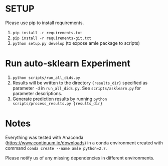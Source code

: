 # SETUP

Please use pip to install requirements.

1. `pip install -r requirements.txt`
2. `pip install -r requirements-git.txt`
3. `python setup.py develop` (to expose amle package to scripts)

# Run auto-sklearn Experiment

1. `python scripts/run_all_dids.py`
2. Results will be written to the directory `{results_dir}` specified as parameter `-d` in `run_all_dids.py`. See `scripts/asklearn.py` for parameter descriptions.
3. Generate prediction results by running `python scripts/process_results.py {results_dir}`

# Notes

Everything was tested with Anaconda (https://www.continuum.io/downloads) in a conda environment created with command `conda create --name amle python=2.7`.

Please notify us of any missing dependencies in different environments.
